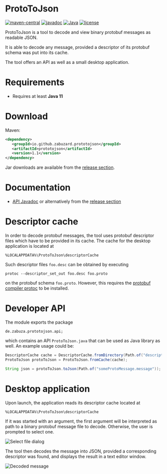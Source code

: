 # ProtoToJson
[![maven-central](https://img.shields.io/maven-central/v/io.github.zabuzard.prototojson/prototojson)](https://img.shields.io/maven-central/v/io.github.zabuzard.prototojson/prototojson) [![javadoc](https://javadoc.io/badge2/io.github.zabuzard.prototojson/prototojson/javadoc.svg)](https://javadoc.io/doc/io.github.zabuzard.prototojson/prototojson) [![Java](https://img.shields.io/badge/Java-11%2B-ff696c)](https://img.shields.io/badge/Java-11%2B-ff696c) [![license](https://img.shields.io/github/license/Zabuzard/ProtoToJson)](https://img.shields.io/github/license/Zabuzard/ProtoToJson)

ProtoToJson is a tool to decode and view binary protobuf messages
as readable JSON.

It is able to decode any message, provided a descriptor of its
protobuf schema was put into its cache.

The tool offers an API as well as a small desktop application.

# Requirements

* Requires at least **Java 11**

# Download

Maven:

```xml
<dependency>
   <groupId>io.github.zabuzard.prototojson</groupId>
   <artifactId>prototojson</artifactId>
   <version>1.1</version>
</dependency>
```

Jar downloads are available from the [release section](https://github.com/ZabuzaW/ProtoToJson/releases).

# Documentation

* [API Javadoc](https://javadoc.io/doc/io.github.zabuzard.prototojson/prototojson)
  or alternatively from the [release section](https://github.com/ZabuzaW/ProtoToJson/releases)

# Descriptor cache

In order to decode protobuf messages, the tool uses protobuf descriptor files
which have to be provided in its cache. The cache for the desktop application is located at
```
%LOCALAPPDATA%\ProtoToJson\descriptorCache
```

Such descriptor files `foo.desc` can be obtained by executing
```
protoc --descriptor_set_out foo.desc foo.proto
```
on the protobuf schema `foo.proto`. However, this requires
the [protobuf compiler protoc](https://developers.google.com/protocol-buffers)
to be installed.

# Developer API

The module exports the package
```
de.zabuza.prototojson.api;
```
which contains an API `ProtoToJson.java` that can be used as Java library as well.
An example usage could be:
```java
DescriptorCache cache = DescriptorCache.fromDirectory(Path.of("descriptorCache"));
ProtoToJson protoToJson = ProtoToJson.fromCache(cache);

String json = protoToJson.toJson(Path.of("someProtoMessage.message"));
```

# Desktop application

Upon launch, the application reads its descriptor cache located at
```
%LOCALAPPDATA%\ProtoToJson\descriptorCache
```
If it was started with an argument, the first argument will be interpreted as path
to a binary protobuf message file to decode. Otherwise, the user is prompted to select one.

![Select file dialog](https://i.imgur.com/82keZOg.png)

The tool then decodes the message into JSON, provided a corresponding descriptor was found,
and displays the result in a text editor window.

![Decoded message](https://i.imgur.com/EcrpK72.png)
